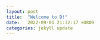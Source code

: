```yaml
---
layout: post
title:  "Welcome to D!"
date:   2022-09-01 21:32:17 +0800
categories: jekyll update
---
```

  
<script src="mouseEffect.js"></script>
    

[jekyll-docs]: https://jekyllrb.com/docs/home
[jekyll-gh]:   https://github.com/jekyll/jekyll
[jekyll-talk]: https://talk.jekyllrb.com/

